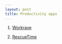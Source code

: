 ```yaml
---
layout: post
title: Productivity apps
...
```


1.  [Workrave][1]

    [1]: <http://www.workrave.org/>

2.  [RescueTime][2]

    [2]: <https://www.rescuetime.com/>

 
